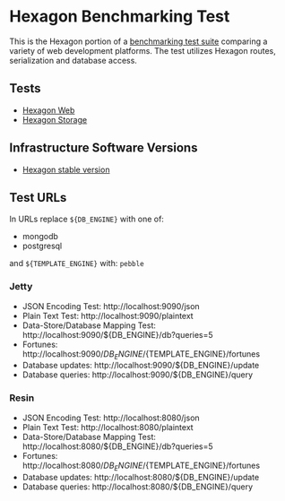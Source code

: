 
# Hexagon Benchmarking Test

This is the Hexagon portion of a [benchmarking test suite](../) comparing a variety of web
development platforms. The test utilizes Hexagon routes, serialization and database access.

## Tests

* [Hexagon Web](/hexagon_benchmark/src/main/kotlin/com/hexagonkt/Benchmark.kt)
* [Hexagon Storage](/hexagon_benchmark/src/main/kotlin/com/hexagonkt/BenchmarkStorage.kt)

## Infrastructure Software Versions

* [Hexagon stable version](http://hexagonkt.com)

## Test URLs

In URLs replace `${DB_ENGINE}` with one of:

* mongodb
* postgresql

and `${TEMPLATE_ENGINE}` with: `pebble`

### Jetty

* JSON Encoding Test: http://localhost:9090/json
* Plain Text Test: http://localhost:9090/plaintext 
* Data-Store/Database Mapping Test: http://localhost:9090/${DB_ENGINE}/db?queries=5 
* Fortunes: http://localhost:9090/${DB_ENGINE}/${TEMPLATE_ENGINE}/fortunes
* Database updates: http://localhost:9090/${DB_ENGINE}/update
* Database queries: http://localhost:9090/${DB_ENGINE}/query

### Resin

* JSON Encoding Test: http://localhost:8080/json
* Plain Text Test: http://localhost:8080/plaintext 
* Data-Store/Database Mapping Test: http://localhost:8080/${DB_ENGINE}/db?queries=5 
* Fortunes: http://localhost:8080/${DB_ENGINE}/${TEMPLATE_ENGINE}/fortunes
* Database updates: http://localhost:8080/${DB_ENGINE}/update
* Database queries: http://localhost:8080/${DB_ENGINE}/query
